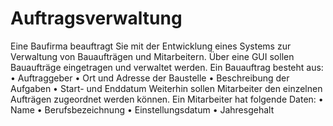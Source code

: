 # Auftragsverwaltung

Eine Baufirma beauftragt Sie mit der Entwicklung eines Systems zur Verwaltung von
Bauaufträgen und Mitarbeitern. Über eine GUI sollen Bauaufträge eingetragen und verwaltet werden. Ein Bauauftrag besteht aus:
• Auftraggeber
• Ort und Adresse der Baustelle
• Beschreibung der Aufgaben
• Start- und Enddatum
Weiterhin sollen Mitarbeiter den einzelnen Aufträgen zugeordnet werden können. Ein
Mitarbeiter hat folgende Daten:
• Name
• Berufsbezeichnung
• Einstellungsdatum
• Jahresgehalt
